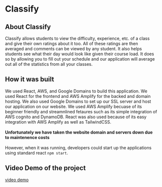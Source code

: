 # Classify

## About Classify
Classify allows students to view the difficulty, experience, etc. of a class and give their own ratings about it too. All of these ratings are then averaged and comments can be viewed by any student. It also helps students see what their day would look like given their course load. It does so by allowing you to fill out your schedule and our application will average out all of the statistics from all your classes. 

## How it was built
We used React, AWS, and Google Domains to build this application. We used React for the frontend and AWS Amplify for the backed and domain hosting. We also used Google Domains to set up our SSL server and host our application on our website. We used AWS Amplify becuase of its beginner friendly and streamnlined fetaures such as its simple integration of AWS cognito and DynamoDB. React was also used because of its easy integration with AWS Amplify as well as TailwindCSS.
<br>
<br>**Unfortunately we have taken the website domain and servers down due to maintenence costs**<br>
<br>
However, when it was running, developers could start up the applications using standard react ``npm start``.

## Video Demo of the project
[video demo](https://youtu.be/IlprIFKkwSM)
